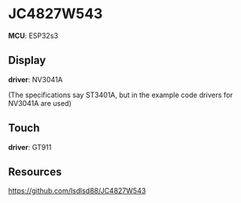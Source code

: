 # JC4827W543

**MCU**: ESP32s3

## Display

**driver**: NV3041A

(The specifications say ST3401A, but in the example code drivers for NV3041A are used)

## Touch

**driver**: GT911

## Resources

https://github.com/lsdlsd88/JC4827W543
